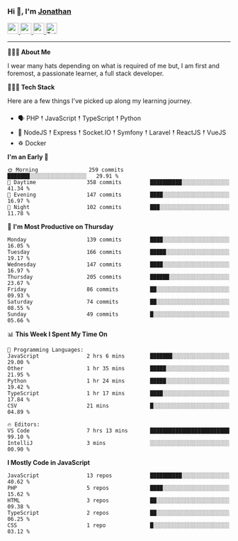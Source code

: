### Hi 👋, I'm [Jonathan](https://jonathan-d.ch) 

<p>
  <a href="https://www.twitter.com/redkill2108">
    <img src="https://img.shields.io/badge/twitter-%231DA1F2.svg?&style=for-the-badge&logo=twitter&logoColor=white" height=25>
  </a>
  <a href="https://www.linkedin.com/in/jdebetaz">
    <img src="https://img.shields.io/badge/linkedin-%230077B5.svg?&style=for-the-badge&logo=linkedin&logoColor=white" height=25>
  </a>
  <a href="https://www.instagram.com/jdebetaz/">
    <img src="https://img.shields.io/badge/instagram-%23E4405F.svg?&style=for-the-badge&logo=instagram&logoColor=white" height=25>
  </a>
  <a href="https://wakatime.com/@5c95ead1-71ee-4ecc-9a32-6c2b293dd432">
    <img src="https://wakatime.com/badge/user/5c95ead1-71ee-4ecc-9a32-6c2b293dd432.svg?style=for-the-badge" height=25 alt="Total time coded since Aug 23 2019" />
  </a>
</p>

-------

**🙋🏻‍♂️ About Me** 

<p>I wear many hats depending on what is required of me but, I am first and foremost, a passionate learner, a full stack developer.</p>

**👨🏻‍💻 Tech Stack** 

<p>Here are a few things I've picked up along my learning journey.</p>

- 🗣 PHP 𒑰 JavaScript 𒑰 TypeScript 𒑰 Python
- 🎒 NodeJS 𒑰 Express 𒑰 Socket.IO 𒑰 Symfony 𒑰 Laravel 𒑰 ReactJS 𒑰 VueJS
- ♽ Docker

<!--START_SECTION:waka-->
**I'm an Early 🐤** 

```text
🌞 Morning                259 commits         ███████░░░░░░░░░░░░░░░░░░   29.91 % 
🌆 Daytime                358 commits         ██████████░░░░░░░░░░░░░░░   41.34 % 
🌃 Evening                147 commits         ████░░░░░░░░░░░░░░░░░░░░░   16.97 % 
🌙 Night                  102 commits         ███░░░░░░░░░░░░░░░░░░░░░░   11.78 % 
```
📅 **I'm Most Productive on Thursday** 

```text
Monday                   139 commits         ████░░░░░░░░░░░░░░░░░░░░░   16.05 % 
Tuesday                  166 commits         █████░░░░░░░░░░░░░░░░░░░░   19.17 % 
Wednesday                147 commits         ████░░░░░░░░░░░░░░░░░░░░░   16.97 % 
Thursday                 205 commits         ██████░░░░░░░░░░░░░░░░░░░   23.67 % 
Friday                   86 commits          ██░░░░░░░░░░░░░░░░░░░░░░░   09.93 % 
Saturday                 74 commits          ██░░░░░░░░░░░░░░░░░░░░░░░   08.55 % 
Sunday                   49 commits          █░░░░░░░░░░░░░░░░░░░░░░░░   05.66 % 
```


📊 **This Week I Spent My Time On** 

```text
💬 Programming Languages: 
JavaScript               2 hrs 6 mins        ███████░░░░░░░░░░░░░░░░░░   29.00 % 
Other                    1 hr 35 mins        █████░░░░░░░░░░░░░░░░░░░░   21.95 % 
Python                   1 hr 24 mins        █████░░░░░░░░░░░░░░░░░░░░   19.42 % 
TypeScript               1 hr 17 mins        ████░░░░░░░░░░░░░░░░░░░░░   17.84 % 
CSV                      21 mins             █░░░░░░░░░░░░░░░░░░░░░░░░   04.89 % 

🔥 Editors: 
VS Code                  7 hrs 13 mins       █████████████████████████   99.10 % 
IntelliJ                 3 mins              ░░░░░░░░░░░░░░░░░░░░░░░░░   00.90 % 
```

**I Mostly Code in JavaScript** 

```text
JavaScript               13 repos            ██████████░░░░░░░░░░░░░░░   40.62 % 
PHP                      5 repos             ████░░░░░░░░░░░░░░░░░░░░░   15.62 % 
HTML                     3 repos             ██░░░░░░░░░░░░░░░░░░░░░░░   09.38 % 
TypeScript               2 repos             ██░░░░░░░░░░░░░░░░░░░░░░░   06.25 % 
CSS                      1 repo              █░░░░░░░░░░░░░░░░░░░░░░░░   03.12 % 
```




<!--END_SECTION:waka-->
